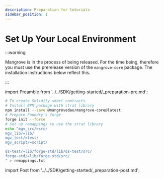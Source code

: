 ```yaml
---
description: Preparation for tutorials
sidebar_position: 1
---
```


# Set Up Your Local Environment

:::warning

Mangrove is in the process of being released. For the time being, therefore you must use the prerelease version of the `mangrove-core` package. The installation instructions below reflect this.

:::

import Preamble from '../../SDK/getting-started/_preparation-pre.md';

<Preamble components={props.components} />


```bash
# To create Solidity smart contracts
# Install NPM package with strat library
npm install --save @mangrovedao/mangrove-core@latest
# Prepare Foundry's forge
forge init --force
# Set up remappings to use the strat library
echo "mgv_src/=src/
mgv_lib/=lib/
mgv_test/=test/
mgv_script/=script/

ds-test/=lib/forge-std/lib/ds-test/src/
forge-std/=lib/forge-std/src/
" > remappings.txt
```

import Post from '../../SDK/getting-started/_preparation-post.md';

<Post components={props.components} />
